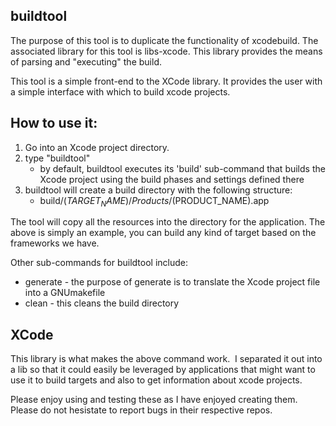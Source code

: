 buildtool
--
The purpose of this tool is to duplicate the functionality of xcodebuild.
The associated library for this tool is libs-xcode.   This library provides
the means of parsing and "executing" the build.

This tool is a simple front-end to the XCode library.  It provides
the user with a simple interface with which to build xcode projects.

How to use it:
----
1) Go into an Xcode project directory.
2) type "buildtool"
   * by default, buildtool executes its 'build' sub-command
   that builds the Xcode project using the build phases and
   settings defined there
3) buildtool will create a build directory with the following structure:
   * build/$(TARGET_NAME)/Products/$(PRODUCT_NAME).app

The tool will copy all the resources into the directory for the application.
The above is simply an example, you can build any kind of target based on the
frameworks we have.

Other sub-commands for buildtool include:
* generate - the purpose of generate is to translate the Xcode
  project file into a GNUmakefile
* clean - this cleans the build directory

XCode
----
This library is what makes the above command work.  I separated it out into
a lib so that it could easily be leveraged by applications that might want
to use it to build targets and also to get information about xcode projects.

Please enjoy using and testing these as I have enjoyed creating them.
Please do not hesistate to report bugs in their respective repos.